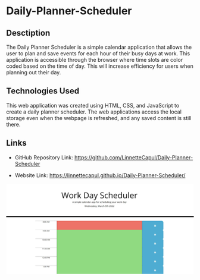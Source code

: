 # Daily-Planner-Scheduler

## Desctiption

The Daily Planner Scheduler is a simple calendar application that allows the user to plan and save events for each hour of their busy days at work. This application is accessible through the browser where time slots are color coded based on the time of day. This will increase efficiency for users when planning out their day.


## Technologies Used

This web application was created using HTML, CSS, and JavaScript to create a daily planner scheduler. The web applications access the local storage even when the webpage is refreshed, and any saved content is still there.


## Links

- GitHub Repository Link: https://github.com/LinnetteCapul/Daily-Planner-Scheduler

- Website Link: https://linnettecapul.github.io/Daily-Planner-Scheduler/

![daily-planner-screenshot](https://raw.githubusercontent.com/LinnetteCapul/Daily-Planner-Scheduler/main/assets/images/daily-planner-screenshot.JPG)